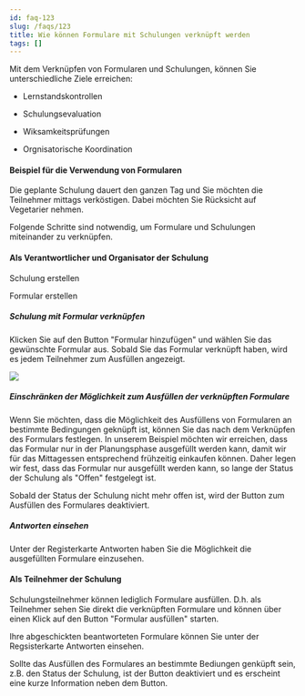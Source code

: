 ```yaml
---
id: faq-123
slug: /faqs/123
title: Wie können Formulare mit Schulungen verknüpft werden
tags: []
---
```

Mit dem Verknüpfen von Formularen und Schulungen, können Sie unterschiedliche Ziele erreichen:

*   Lernstandskontrollen

*   Schulungsevaluation

*   Wiksamkeitsprüfungen

*   Orgnisatorische Koordination

#### Beispiel für die Verwendung von Formularen

Die geplante Schulung dauert den ganzen Tag und Sie möchten die Teilnehmer mittags verköstigen. Dabei möchten Sie Rücksicht auf Vegetarier nehmen.

Folgende Schritte sind notwendig, um Formulare und Schulungen miteinander zu verknüpfen.

#### Als Verantwortlicher und Organisator der Schulung

Schulung erstellen

Formular erstellen

##### Schulung mit Formular verknüpfen

Klicken Sie auf den Button "Formular hinzufügen" und wählen Sie das gewünschte Formular aus. Sobald Sie das Formular verknüpft haben, wird es jedem Teilnehmer zum Ausfüllen angezeigt.

![](https://caqadmin.blob.core.windows.net/faqs/123-images/c0203050-719a-47f3-856e-6d0f6852d1f0-mceclip1.png)

##### Einschränken der Möglichkeit zum Ausfüllen der verknüpften Formulare

Wenn Sie möchten, dass die Möglichkeit des Ausfüllens von Formularen an bestimmte Bedingungen geknüpft ist, können Sie das nach dem Verknüpfen des Formulars festlegen. In unserem Beispiel möchten wir erreichen, dass das Formular nur in der Planungsphase ausgefüllt werden kann, damit wir für das Mittagessen entsprechend frühzeitig einkaufen können. Daher legen wir fest, dass das Formular nur ausgefüllt werden kann, so lange der Status der Schulung als "Offen" festgelegt ist.

Sobald der Status der Schulung nicht mehr offen ist, wird der Button zum Ausfüllen des Formulares deaktiviert.

##### Antworten einsehen

Unter der Registerkarte Antworten haben Sie die Möglichkeit die ausgefüllten Formulare einzusehen.

#### Als Teilnehmer der Schulung

Schulungsteilnehmer können lediglich Formulare ausfüllen. D.h. als Teilnehmer sehen Sie direkt die verknüpften Formulare und können über einen Klick auf den Button "Formular ausfüllen" starten.

Ihre abgeschickten beantworteten Formulare können Sie unter der Regsisterkarte Antworten einsehen.

Sollte das Ausfüllen des Formulares an bestimmte Bediungen genküpft sein, z.B. den Status der Schulung, ist der Button deaktiviert und es erscheint eine kurze Information neben dem Button.